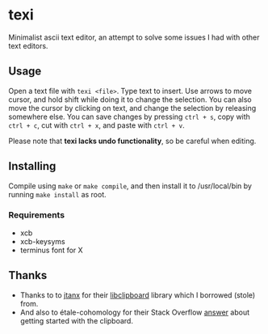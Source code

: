 # texi
Minimalist ascii text editor, an attempt to solve some
issues I had with other text editors.

## Usage
Open a text file with `texi <file>`. Type text to insert. 
Use arrows to move cursor, and hold shift while doing it
to change the selection. You can also move the cursor by
clicking on text, and change the selection by releasing
somewhere else. You can save changes by pressing `ctrl + s`,
copy with `ctrl + c`, cut with `ctrl + x`, and paste with `ctrl + v`. 

Please note that **texi lacks undo functionality**, so be careful when editing.

## Installing
Compile using `make` or `make compile`, and then install
it to /usr/local/bin by running `make install` as root.

### Requirements
- xcb
- xcb-keysyms
- terminus font for X

## Thanks
- Thanks to to [jtanx](https://github.com/jtanx) for their [libclipboard](https://github.com/jtanx/libclipboard) library which I borrowed (stole) from.
- And also to étale-cohomology for their Stack Overflow [answer](https://stackoverflow.com/a/72977399) about getting started with the clipboard.
